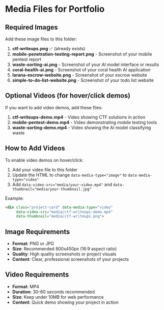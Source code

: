 # Media Files for Portfolio

## Required Images
Add these image files to this folder:

1. **ctf-writeups.png** ✅ (already exists)
2. **mobile-penetration-testing-report.png** - Screenshot of your mobile pentest report
3. **waste-sorting-ai.png** - Screenshot of your AI model interface or results
4. **coral-health-ai.png** - Screenshot of your coral health AI application
5. **larana-escrow-website.png** - Screenshot of your escrow website
6. **simple-to-do-list-website.png** - Screenshot of your todo list website

## Optional Videos (for hover/click demos)
If you want to add video demos, add these files:

1. **ctf-writeups-demo.mp4** - Video showing CTF solutions in action
2. **mobile-pentest-demo.mp4** - Video demonstrating mobile testing tools
3. **waste-sorting-demo.mp4** - Video showing the AI model classifying waste

## How to Add Videos
To enable video demos on hover/click:

1. Add your video file to this folder
2. Update the HTML to change `data-media-type="image"` to `data-media-type="video"`
3. Add `data-video-src="media/your-video.mp4"` and `data-thumbnail="media/your-thumbnail.jpg"`

Example:
```html
<div class="project-card" data-media-type="video" 
     data-video-src="media/ctf-writeups-demo.mp4" 
     data-thumbnail="media/ctf-writeups.png">
```

## Image Requirements
- **Format**: PNG or JPG
- **Size**: Recommended 800x450px (16:9 aspect ratio)
- **Quality**: High quality screenshots or project visuals
- **Content**: Clear, professional screenshots of your projects

## Video Requirements
- **Format**: MP4
- **Duration**: 30-60 seconds recommended
- **Size**: Keep under 10MB for web performance
- **Content**: Quick demo showing your project in action

